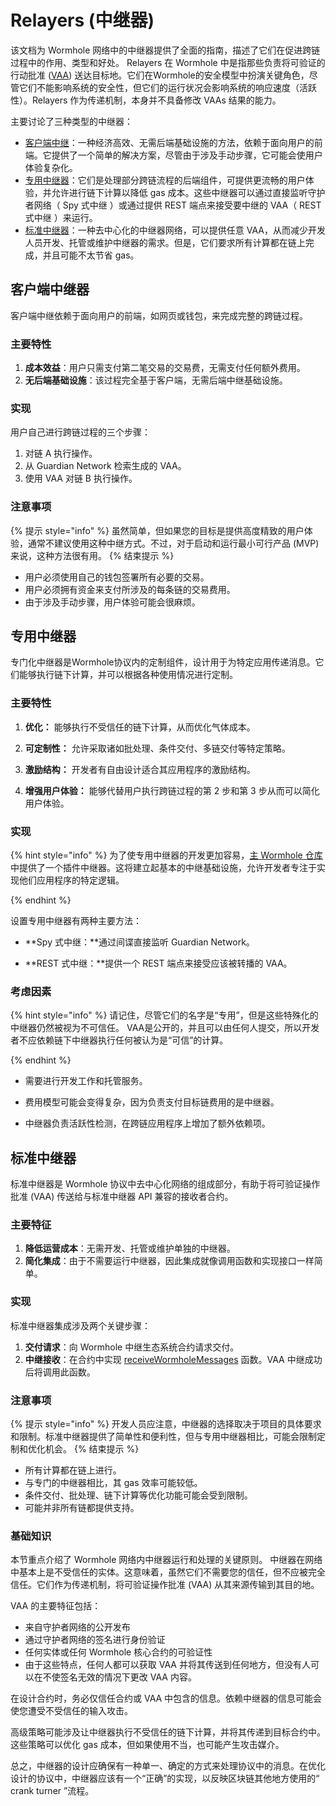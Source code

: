 # Relayers (中继器)
该文档为 Wormhole 网络中的中继器提供了全面的指南，描述了它们在促进跨链过程中的作用、类型和好处。
Relayers 在 Wormhole 中是指那些负责将可验证的行动批准 ([VAA](./vaa.md)) 送达目标地。它们在Wormhole的安全模型中扮演关键角色，尽管它们不能影响系统的安全性，但它们的运行状况会影响系统的响应速度（活跃性）。Relayers 作为传递机制，本身并不具备修改 VAAs 结果的能力。

主要讨论了三种类型的中继器：

- [客户端中继](#客户端中继器)：一种经济高效、无需后端基础设施的方法，依赖于面向用户的前端。它提供了一个简单的解决方案，尽管由于涉及手动步骤，它可能会使用户体验复杂化。
- [专用中继器](#专用中继器)：它们是处理部分跨链流程的后端组件，可提供更流畅的用户体验，并允许进行链下计算以降低 gas 成本。这些中继器可以通过直接监听守护者网络（ Spy 式中继 ）或通过提供 REST 端点来接受要中继的 VAA（ REST 式中继 ）来运行。
- [标准中继器](#标准中继器)：一种去中心化的中继器网络，可以提供任意 VAA，从而减少开发人员开发、托管或维护中继器的需求。但是，它们要求所有计算都在链上完成，并且可能不太节省 gas。

## 客户端中继器

客户端中继依赖于面向用户的前端，如网页或钱包，来完成完整的跨链过程。

### 主要特性

1. **成本效益**：用户只需支付第二笔交易的交易费，无需支付任何额外费用。
2. **无后端基础设施**：该过程完全基于客户端，无需后端中继基础设施。

### 实现
用户自己进行跨链过程的三个步骤：
1. 对链 A 执行操作。
2. 从 Guardian Network 检索生成的 VAA。
3. 使用 VAA 对链 B 执行操作。

### 注意事项
{% 提示 style="info" %}
虽然简单，但如果您的目标是提供高度精致的用户体验，通常不建议使用这种中继方式。不过，对于启动和运行最小可行产品 (MVP) 来说，这种方法很有用。
{% 结束提示 %}
- 用户必须使用自己的钱包签署所有必要的交易。
- 用户必须拥有资金来支付所涉及的每条链的交易费用。
- 由于涉及手动步骤，用户体验可能会很麻烦。

## 专用中继器

专门化中继器是Wormhole协议内的定制组件，设计用于为特定应用传递消息。它们能够执行链下计算，并可以根据各种使用情况进行定制。

### 主要特性

1. **优化：** 能够执行不受信任的链下计算，从而优化气体成本。

2. **可定制性：** 允许采取诸如批处理、条件交付、多链交付等特定策略。

3. **激励结构：** 开发者有自由设计适合其应用程序的激励结构。

4. **增强用户体验：** 能够代替用户执行跨链过程的第 2 步和第 3 步从而可以简化用户体验。

### 实现

{% hint style="info" %}
为了使专用中继器的开发更加容易，[主 Wormhole 仓库](https://github.com/wormhole-foundation/wormhole/tree/main/relayer)中提供了一个插件中继器。这将建立起基本的中继基础设施，允许开发者专注于实现他们应用程序的特定逻辑。

{% endhint %}

设置专用中继器有两种主要方法：

- **Spy 式中继：**通过间谍直接监听 Guardian Network。

- **REST 式中继：**提供一个 REST 端点来接受应该被转播的 VAA。

### 考虑因素

{% hint style="info" %}
请记住，尽管它们的名字是“专用”，但是这些特殊化的中继器仍然被视为不可信任。 VAA是公开的，并且可以由任何人提交，所以开发者不应依赖链下中继器执行任何被认为是“可信”的计算。

{% endhint %}

- 需要进行开发工作和托管服务。
  
- 费用模型可能会变得复杂，因为负责支付目标链费用的是中继器。
  
- 中继器负责活跃性检测，在跨链应用程序上增加了额外依赖项。

## 标准中继器
标准中继器是 Wormhole 协议中去中心化网络的组成部分，有助于将可验证操作批准 (VAA) 传送给与标准中继器 API 兼容的接收者合约。

### 主要特征
1. **降低运营成本**：无需开发、托管或维护单独的中继器。
2. **简化集成**：由于不需要运行中继器，因此集成就像调用函数和实现接口一样简单。

### 实现
标准中继器集成涉及两个关键步骤：
1. **交付请求**：向 Wormhole 中继生态系统合约请求交付。
2. **中继接收**：在合约中实现 [receiveWormholeMessages](https://github.com/wormhole-foundation/wormhole-solidity-sdk/blob/bacbe82e6ae3f7f5ec7cdcd7d480f1e528471bbb/src/interfaces/IWormholeReceiver.sol#L44-L50) 函数。VAA 中继成功后将调用此函数。

### 注意事项
{% 提示 style="info" %}
开发人员应注意，中继器的选择取决于项目的具体要求和限制。标准中继器提供了简单性和便利性，但与专用中继器相比，可能会限制定制和优化机会。
{% 结束提示 %}
- 所有计算都在链上进行。
- 与专门的中继器相比，其 gas 效率可能较低。
- 条件交付、批处理、链下计算等优化功能可能会受到限制。
- 可能并非所有链都提供支持。

### 基础知识
本节重点介绍了 Wormhole 网络内中继器运行和处理的关键原则。
中继器在网络中基本上是不受信任的实体。这意味着，虽然它们不需要您的信任，但不应被完全信任。它们作为传递机制，将可验证操作批准 (VAA) 从其来源传输到其目的地。

VAA 的主要特征包括：
- 来自守护者网络的公开发布
- 通过守护者网络的签名进行身份验证
- 任何实体或任何 Wormhole 核心合约的可验证性
- 由于这些特点，任何人都可以获取 VAA 并将其传送到任何地方，但没有人可以在不使签名无效的情况下更改 VAA 内容。

在设计合约时，务必仅信任合约或 VAA 中包含的信息。依赖中继器的信息可能会使您遭受不受信任的输入攻击。

高级策略可能涉及让中继器执行不受信任的链下计算，并将其传递到目标合约中。这些策略可以优化 gas 成本，但如果使用不当，也可能产生攻击媒介。

总之，中继器的设计应确保有一种单一、确定的方式来处理协议中的消息。在优化设计的协议中，中继器应该有一个“正确”的实现，以反映区块链其他地方使用的“ crank turner ”流程。
